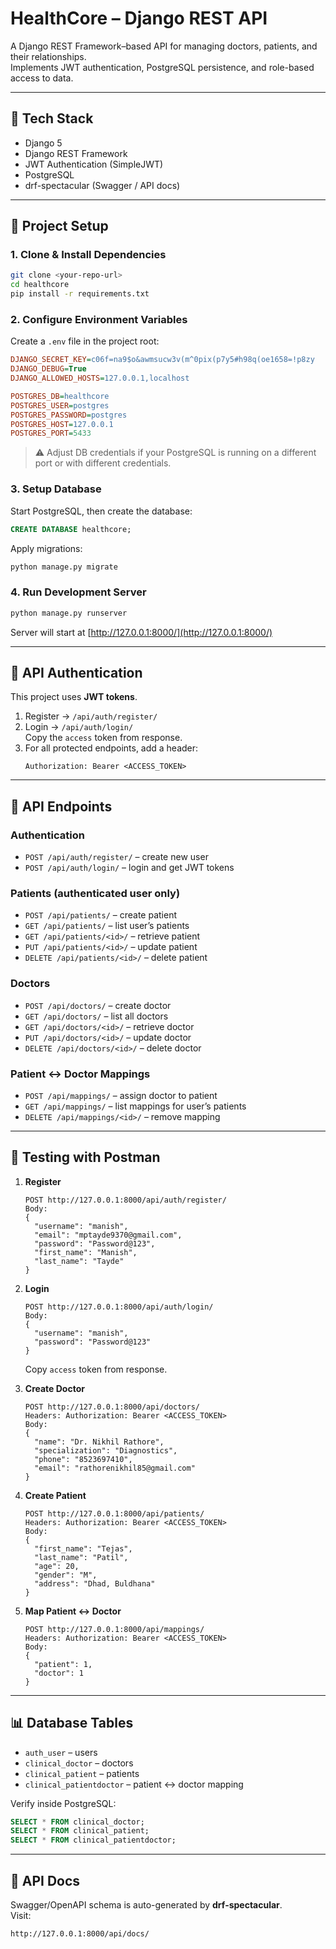 # HealthCore – Django REST API

A Django REST Framework–based API for managing doctors, patients, and their relationships.  
Implements JWT authentication, PostgreSQL persistence, and role-based access to data.

---

## 🚀 Tech Stack
- Django 5
- Django REST Framework
- JWT Authentication (SimpleJWT)
- PostgreSQL
- drf-spectacular (Swagger / API docs)

---

## 📂 Project Setup

### 1. Clone & Install Dependencies
```bash
git clone <your-repo-url>
cd healthcore
pip install -r requirements.txt
```

### 2. Configure Environment Variables
Create a `.env` file in the project root:

```ini
DJANGO_SECRET_KEY=c06f=na9$o&awmsucw3v(m^0pix(p7y5#h98q(oe1658=!p8zy
DJANGO_DEBUG=True
DJANGO_ALLOWED_HOSTS=127.0.0.1,localhost

POSTGRES_DB=healthcore
POSTGRES_USER=postgres
POSTGRES_PASSWORD=postgres
POSTGRES_HOST=127.0.0.1
POSTGRES_PORT=5433
```

> ⚠️ Adjust DB credentials if your PostgreSQL is running on a different port or with different credentials.

### 3. Setup Database
Start PostgreSQL, then create the database:
```sql
CREATE DATABASE healthcore;
```

Apply migrations:
```bash
python manage.py migrate
```

### 4. Run Development Server
```bash
python manage.py runserver
```

Server will start at [http://127.0.0.1:8000/](http://127.0.0.1:8000/)

---

## 🔑 API Authentication
This project uses **JWT tokens**.

1. Register → `/api/auth/register/`
2. Login → `/api/auth/login/`  
   Copy the `access` token from response.  
3. For all protected endpoints, add a header:  
   ```
   Authorization: Bearer <ACCESS_TOKEN>
   ```

---

## 📌 API Endpoints

### Authentication
- `POST /api/auth/register/` – create new user  
- `POST /api/auth/login/` – login and get JWT tokens  

### Patients (authenticated user only)
- `POST /api/patients/` – create patient  
- `GET /api/patients/` – list user’s patients  
- `GET /api/patients/<id>/` – retrieve patient  
- `PUT /api/patients/<id>/` – update patient  
- `DELETE /api/patients/<id>/` – delete patient  

### Doctors
- `POST /api/doctors/` – create doctor  
- `GET /api/doctors/` – list all doctors  
- `GET /api/doctors/<id>/` – retrieve doctor  
- `PUT /api/doctors/<id>/` – update doctor  
- `DELETE /api/doctors/<id>/` – delete doctor  

### Patient ↔ Doctor Mappings
- `POST /api/mappings/` – assign doctor to patient  
- `GET /api/mappings/` – list mappings for user’s patients  
- `DELETE /api/mappings/<id>/` – remove mapping  

---

## 🧪 Testing with Postman

1. **Register**
   ```
   POST http://127.0.0.1:8000/api/auth/register/
   Body:
   {
     "username": "manish",
     "email": "mptayde9370@gmail.com",
     "password": "Password@123",
     "first_name": "Manish",
     "last_name": "Tayde"
   }
   ```

2. **Login**
   ```
   POST http://127.0.0.1:8000/api/auth/login/
   Body:
   {
     "username": "manish",
     "password": "Password@123"
   }
   ```
   Copy `access` token from response.

3. **Create Doctor**
   ```
   POST http://127.0.0.1:8000/api/doctors/
   Headers: Authorization: Bearer <ACCESS_TOKEN>
   Body:
   {
     "name": "Dr. Nikhil Rathore",
     "specialization": "Diagnostics",
     "phone": "8523697410",
     "email": "rathorenikhil85@gmail.com"
   }
   ```

4. **Create Patient**
   ```
   POST http://127.0.0.1:8000/api/patients/
   Headers: Authorization: Bearer <ACCESS_TOKEN>
   Body:
   {
     "first_name": "Tejas",
     "last_name": "Patil",
     "age": 20,
     "gender": "M",
     "address": "Dhad, Buldhana"
   }
   ```

5. **Map Patient ↔ Doctor**
   ```
   POST http://127.0.0.1:8000/api/mappings/
   Headers: Authorization: Bearer <ACCESS_TOKEN>
   Body:
   {
     "patient": 1,
     "doctor": 1
   }
   ```

---

## 📊 Database Tables
- `auth_user` – users  
- `clinical_doctor` – doctors  
- `clinical_patient` – patients  
- `clinical_patientdoctor` – patient ↔ doctor mapping  

Verify inside PostgreSQL:
```sql
SELECT * FROM clinical_doctor;
SELECT * FROM clinical_patient;
SELECT * FROM clinical_patientdoctor;
```

---

## 📖 API Docs
Swagger/OpenAPI schema is auto-generated by **drf-spectacular**.  
Visit:
```
http://127.0.0.1:8000/api/docs/
```
